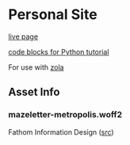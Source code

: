 # Personal Site

[live page](https://andrew.let-them.cyou)

[code blocks for Python tutorial](https://github.com/Raymi306/python-tutorial-codeblocks)

For use with [zola](https://github.com/getzola/zola)

## Asset Info

### mazeletter-metropolis.woff2

Fathom Information Design ([src](http://mazeletter.xyz/))
